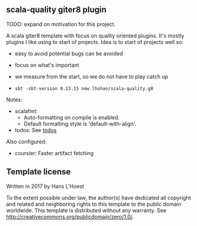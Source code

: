 scala-quality giter8 plugin
----------

TODO: expand on motivation for this project.

A scala giter8 template with focus on quality oriented plugins.
It's mostly plugins I like using to start of projects. Idea is to start of projects well so:
- easy to avoid potential bugs can be avoided
- focus on what's important
- we measure from the start, so we do not have to play catch up

- `sbt -sbt-version 0.13.15 new lhohan/scala-quality.g8`

Notes:
- scalafmt:
  - Auto-formatting on compile is enabled.
  - Default formatting style is 'default-with-align'.
- todos: See [todos]

Also configured:
- coursier: Faster artifact fetching

Template license
----------------
Written in 2017 by Hans L'Hoest

To the extent possible under law, the author(s) have dedicated all copyright and related
and neighboring rights to this template to the public domain worldwide.
This template is distributed without any warranty. See <http://creativecommons.org/publicdomain/zero/1.0/>.

[todos]: https://github.com/fedragon/sbt-todolist
